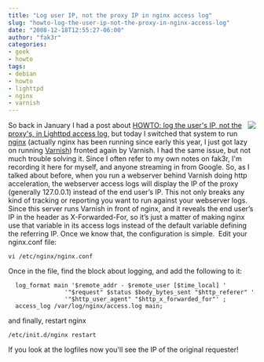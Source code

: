 ```yaml
---
title: "Log user IP, not the proxy IP in nginx access log"
slug: "howto-log-the-user-ip-not-the-proxy-in-nginx-access-log"
date: "2008-12-18T12:55:27-06:00"
author: "fak3r"
categories:
- geek
- howto
tags:
- debian
- howto
- lighttpd
- nginx
- varnish
---
```


<img src="/2008/nginx_small.png" align="right">So back in January I had a post about [HOWTO: log the user's IP, not the proxy's, in Lighttpd access log](http://www.fak3r.com/2008/01/09/howto-log-the-users-ip-not-the-proxys-in-lighttpd-access-log/), but today I switched that system to run [nginx](http://nginx.net) (actually nginx has been running since early this year, I just got lazy on running [Varnish](http://varnish.projects.linpro.no/)) fronted again by Varnish.  I had the same issue, but not much trouble solving it.  Since I often refer to my own notes on fak3r, I'm recording it here for myself, and anyone streaming in from Google.  So, as I talked about before, when you run a webserver behind Varnish doing http acceleration, the webserver access logs will display the IP of the proxy (generally 127.0.0.1) instead of the end user’s IP.  This not only breaks any kind of tracking or reporting you want to run against your webserver logs. Since this server runs Varnish in front of nginx, and it reveals the end user’s IP in the header as X-Forwarded-For, so it’s just a matter of making nginx use that variable in its access logs instead of the default variable defining the referring IP. Once we know that, the configuration is simple.  Edit your nginx.conf file:
    
    vi /etc/nginx/nginx.conf

Once in the file, find the block about logging, and add the following to it:
    
      log_format main '$remote_addr - $remote_user [$time_local] '
                    '"$request" $status $body_bytes_sent "$http_referer" '
                    '"$http_user_agent" "$http_x_forwarded_for"' ;
      access_log /var/log/nginx/access.log main;

and finally, restart nginx
    
    /etc/init.d/nginx restart

If you look at the logfiles now you'll see the IP of the original requester!
